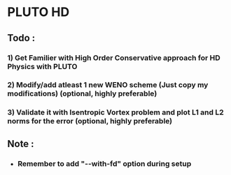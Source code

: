 # PLUTO HD

## Todo : 
###      1) Get Familier with High Order Conservative approach for HD Physics with PLUTO
###      2) Modify/add atleast 1 new WENO scheme (Just copy my modifications) (optional, highly preferable)
###      3) Validate it with Isentropic Vortex problem and plot L1 and L2 norms for the error (optional, highly preferable)


## Note :
- ### Remember to add "--with-fd" option during setup
